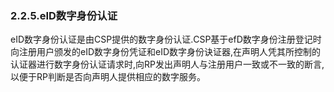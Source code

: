 ### 2.2.5.eID数字身份认证

eID数字身份认证是由CSP提供的数字身份认证.CSP基于efD数字身份注册登记时向注册用户颁发的eID数字身份凭证和eID数字身份诀证器,在声明人凭其所控制的认证器进行数字身份认证请求时,向RP发出声明人与注册用户一致或不一致的断言,以便于RP判断是否向声明人提供相应的数字服务。

